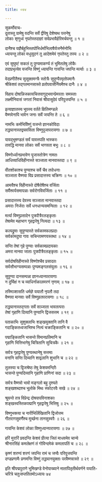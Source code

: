 ```yaml
---
title: ०७४

---
```

सुकर्मोवाच-  
दूतास्तु ग्रामेषु वदन्ति सर्वे द्वीपेषु देशेष्वथ पत्तनेषु  
लोकाः शृणुध्वं नृपतेस्तदाज्ञां सर्वप्रभावैर्हरिमर्चयन्तु ॥ १ ॥


दानैश्च यज्ञैर्बहुभिस्तपोभिर्धर्माभिलाषैर्यजनैर्मनोभिः  
ध्यायन्तु लोका मधुसूदनं तु आदेशमेवं नृपतेस्तु तस्य ॥ २ ॥


एवं सुघुष्टं सकलं तु पुण्यमाकर्ण्य तं भूमितलेषु लोकैः  
तदाप्रभृत्येव यजन्ति विष्णुं ध्यायन्ति गायन्ति जपन्ति मर्त्याः ॥ ३ ॥


वेदप्रणीतैश्च सुसूक्तमन्त्रैः स्तोत्रैः सुपुण्यैरमृतोपमानैः  
श्रीकेशवं तद्गतमानसास्ते व्रतोपवासैर्नियमैश्च दानैः ॥ ४ ॥


विहाय दोषान्निजकायचित्तवागुद्भवान्प्रेमरताः समस्ताः  
लक्ष्मीनिवासं जगतां निवासं श्रीवासुदेवं परिपूजयन्ति ॥ ५ ॥


इत्याज्ञातस्य भूपस्य वर्तते क्षितिमण्डले  
वैष्णवेनापि भावेन जनाः सर्वे जयन्ति ते ॥ ६ ॥


नामभिः कर्मभिर्विष्णुं यजन्ते ज्ञानकोविदाः  
तद्ध्यानास्तद्व्यवसिता विष्णुपूजापरायणाः ॥ ७ ॥


यावद्भूमण्डलं सर्वं यावत्तपति भास्करः  
तावद्धि मानवा लोकाः सर्वे भागवता बभुः ॥ ८ ॥


विष्णोर्ध्यानप्रभावेण पूजास्तोत्रेण नामतः  
आधिव्याधिविहीनास्ते सञ्जाता मानवास्तदा ॥ ९ ॥


वीतशोकाश्च पुण्याश्च सर्वे चैव तपोधनाः  
सञ्जाता वैष्णवा विप्र प्रसादात्तस्य चक्रिणः ॥ १० ॥


आमयैश्च विहीनास्ते दोषैरोषैश्च वर्जिताः  
सर्वैश्वर्यसमापन्नाः सर्वरोगविवर्जिताः ॥ ११ ॥


प्रसादात्तस्य देवस्य सञ्जाता मानवास्तदा  
अमराः निर्जराः सर्वे धनधान्यसमन्विताः ॥ १२ ॥


मर्त्या विष्णुप्रसादेन पुत्रपौत्रैरलङ्कृताः  
तेषामेव महाभाग गृहद्वारेषु नित्यदा ॥ १३ ॥


कल्पद्रुमाः सुपुण्यास्ते सर्वकामफलप्रदाः  
सर्वकामदुघा गावः सचिन्तामणयस्तथा ॥ १४ ॥


सन्ति तेषां गृहे पुण्याः सर्वकामप्रदायकाः  
अमरा मानवा जाताः पुत्रपौत्रैरलङ्कृताः ॥ १५ ॥


सर्वदोषविहीनास्ते विष्णोश्चैव प्रसादतः  
सर्वसौभाग्यसम्पन्नाः पुण्यमङ्गलसंयुताः ॥ १६ ॥


सुपुण्या दानसम्पन्ना ज्ञानध्यानपरायणाः  
न दुर्भिक्षं न च व्याधिर्नाकालमरणं नृणाम् ॥ १७ ॥


तस्मिञ्शासति धर्मज्ञे ययातौ नृपतौ तदा  
वैष्णवा मानवाः सर्वे विष्णुव्रतपरायणाः ॥ १८ ॥


तद्ध्यानास्तद्गताः सर्वे सञ्जाता भावतत्पराः  
तेषां गृहाणि दिव्यानि पुण्यानि द्विजसत्तम ॥ १९ ॥


पताकाभिः सुशुक्लाभिः शङ्खयुक्तानि तानि वै  
गदाङ्कितध्वजाभिश्च नित्यं चक्राङ्कितानि च ॥ २० ॥


पद्माङ्कितानि भासन्ते विमानप्रतिमानि च  
गृहाणि भित्तिभागेषु चित्रितानि सुचित्रकैः ॥ २१ ॥


सर्वत्र गृहद्वारेषु पुण्यस्थानेषु सत्तमाः  
वनानि सन्ति दिव्यानि शाद्वलानि शुभानि च ॥ २२ ॥


तुलस्या च द्विजश्रेष्ठ तेषु केशवमन्दिरैः  
भासन्ते पुण्यदिव्यानि गृहाणि प्राणिनां सदा ॥ २३ ॥


सर्वत्र वैष्णवो भावो मङ्गलो बहु दृश्यते  
शङ्खशब्दाश्च भूलोके मिथः स्फोटरवैः सखे ॥ २४ ॥


श्रूयन्ते तत्र विप्रेन्द्र दोषपापविनाशकाः  
शङ्खस्वस्तिकपद्मानि गृहद्वारेषु भित्तिषु ॥ २५ ॥


विष्णुभक्त्या च नारीभिर्लिखितानि द्विजोत्तम  
गीतरागसुवर्णैश्च मूर्च्छना तानसुस्वरैः ॥ २६ ॥


गायन्ति केशवं लोका विष्णुध्यानपरायणाः ॥ २७ ॥


हरिं मुरारिं प्रवदन्ति केशवं प्रीत्या जितं माधवमेव चान्ये  
श्रीनारसिंहं कमलेक्षणं तं गोविन्दमेकं कमलापतिं च ॥ २८ ॥


कृष्णं शरण्यं शरणं जपन्ति रामं च जप्यैः परिपूजयन्ति  
दण्डप्रणामैः प्रणमन्ति विष्णुं तद्ध्यानयुक्ताः परवैष्णवास्ते ॥ २९ ॥


इति श्रीपद्मपुराणे भूमिखण्डे वेनोपाख्याने मातापितृतीर्थवर्णने ययाति-  
चरित्रे चतुःसप्ततितमोऽध्यायः ७४